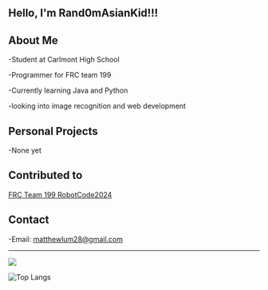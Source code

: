 Hello, I'm Rand0mAsianKid!!!
-------------------------------------------
About Me
-------------------------------------------
-Student at Carlmont High School

-Programmer for FRC team 199

-Currently learning Java and Python

-looking into image recognition and web development

Personal Projects
-----------------------------------------
-None yet

Contributed to
------------------------------
[FRC Team 199 RobotCode2024](https://github.com/DeepBlueRobotics/RobotCode2024) 

Contact
-----------------------------
-Email: matthewlum28@gmail.com

------------------------------
<picture>
  <source
    srcset="https://github-readme-stats.vercel.app/api?username=Rand0mAsianKid&show_icons=true&theme=dark"
    media="(prefers-color-scheme: dark)"
  />
  <source
    srcset="https://github-readme-stats.vercel.app/api?username=Rand0mAsianKid&show_icons=true"
    media="(prefers-color-scheme: light), (prefers-color-scheme: no-preference)"
  />
  <img src="https://github-readme-stats.vercel.app/api?username=Rand0mAsianKid&show_icons=true" />
</picture>

![Top Langs](https://github-readme-stats.vercel.app/api/top-langs/?username=Rand0mAsianKid&size_weight=0.5&count_weight=0.5)


